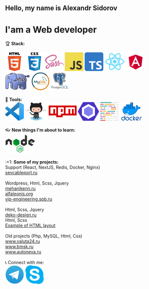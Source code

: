 ## Hello, my name is Alexandr Sidorov
# I'am a Web developer  

🏆 <b>Stack:</b>  
<div> 
<img src="./src/assets/images/html5.png"  height="60" alt="HTML5">
<img src="./src/assets/images/css3.png"  height="60" alt="CSS3">
<img src="./src/assets/images/sass.png"  height="60" alt="SASS">
<img src="./src/assets/images/js.png"  height="60" alt="JS">
<img src="./src/assets/images/ts.png"  height="60" alt="TypeScript">
<img src="./src/assets/images/react.png"  height="60" alt="React">
<img src="./src/assets/images/angular.svg"  height="60" alt="Angular">
<img src="./src/assets/images/php.png"  height="60" alt="PHP">
<img src="./src/assets/images/mysql.jpg"  height="60" alt="MySQL">
<img src="./src/assets/images/postgresql.png"  height="60" alt="PostgreSQL">
</div>  
<br/>  
🔨 <b>Tools:</b>
<div> 
<img src="./src/assets/images/vscode.png"  height="60" alt="VSCode">
<img src="./src/assets/images/github.png"  height="60" alt="GitHub">
<img src="./src/assets/images/npm.png"  height="60" alt="NPM">
<img src="./src/assets/images/eslint.svg"  height="60" alt="Eslint">
<img src="./src/assets/images/prettier.svg"  height="60" alt="Prettier">
<img src="./src/assets/images/docker.png"  height="60" alt="Docker">
</div> 
<br/>  
👓 <b>New things I'm about to learn:</b>  
<div> 
<img src="./src/assets/images/node.png"  height="60" alt="NextJS">
</div> 
<br/>  
:+1: <b>Some of my projects:</b>  
<div>  
Support (React, NextJS, Redis, Docker, Nginx)<br/>
<a target="_blank"href="https://sevcableport.ru/ru">sevcableport.ru</a><br/>
<br/>
Wordpress, Html, Scss, Jquery<br/>
<a target="_blank"href="http://mehanikenn.ru/">mehanikenn.ru</a><br/>
<a target="_blank"href="https://alfaleonis.org">alfaleonis.org</a><br/>
<a target="_blank"href="http://vip-engineering.spb.ru">vip-engineering.spb.ru</a><br/>
<br/>
Html, Scss, Jquery<br/>
<a target="_blank"href="http://deko-design.ru">deko-design.ru</a><br/>
Html, Scss<br/>  
<a target="_blank"href="https://thirsty-jones-488e18.netlify.app">Example of HTML layout</a><br/>
<br/>  
Old projects (Php, MySQL, Html, Css)<br/>
<a target="_blank"href="https://www.valuta24.ru">www.valuta24.ru</a><br/>
<a target="_blank"href="https://www.bmsk.ru">www.bmsk.ru</a><br/>
<a target="_blank"href="http://www.autoneva.ru">www.autoneva.ru</a><br/>
<br/>
📞 Connect with me:<br/>
<a target="_blank"href="https://t.me/dinichru"><img src="./src/assets/images/telegramm.png"  height="60" alt="Telegramm"></a>
<a target="_blank"href="https://join.skype.com/invite/bkhzoYa5u2Pm"><img src="./src/assets/images/skype.png"  height="60" alt="Skype"></a>
</div>  
